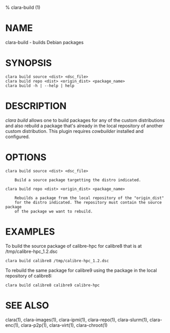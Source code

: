 % clara-build (1)

# NAME

clara-build - builds Debian packages

# SYNOPSIS

    clara build source <dist> <dsc_file>
    clara build repo <dist> <origin_dist> <package_name>
    clara build -h | --help | help


# DESCRIPTION

*clara build* allows one to build packages for any of the custom distributions
and also rebuild a package that's already in the local repository of another
custom distribution.
This plugin requires *cowbuilder* installed and configured.

# OPTIONS

    clara build source <dist> <dsc_file> 

        Build a source package targetting the distro indicated.

    clara build repo <dist> <origin_dist> <package_name>

        Rebuilds a package from the local repository of the "origin_dist"
        for the distro indicated. The repository must contain the source package
        of the package we want to rebuild.


# EXAMPLES

To build the source package of calibre-hpc for calibre8 that is at /tmp/calibre-hpc_1.2.dsc

    clara build calibre8 /tmp/calibre-hpc_1.2.dsc

To rebuild the same package for calibre9 using the package in the local repository
of calibre8:

    clara build calibre8 calibre9 calibre-hpc


# SEE ALSO

clara(1), clara-images(1), clara-ipmi(1), clara-repo(1), clara-slurm(1), clara-enc(1), clara-p2p(1), clara-virt(1), clara-chroot(1)
